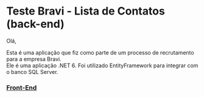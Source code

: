 # Teste Bravi - Lista de Contatos (back-end)

Olá,

Esta é uma aplicação que fiz como parte de um processo de recrutamento para a empresa Bravi.  
Ele é uma aplicação .NET 6. Foi utilizado EntityFramework para integrar com o banco SQL Server.

### [Front-End](https://github.com/antoniofmoraes/TesteBravi-ListaDeContatos-Front)
